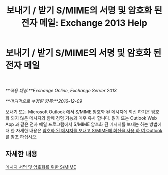 ﻿---
title: '보내기 / 받기 S/MIME의 서명 및 암호화 된 전자 메일: Exchange 2013 Help'
TOCTitle: 보내기 / 받기 S/MIME의 서명 및 암호화 된 전자 메일
ms:assetid: 1ce37ada-0a80-4b47-8611-d008979589ff
ms:mtpsurl: https://technet.microsoft.com/ko-kr/library/Dn626157(v=EXCHG.150)
ms:contentKeyID: 61212683
ms.date: 05/22/2018
mtps_version: v=EXCHG.150
ms.translationtype: MT
---

# 보내기 / 받기 S/MIME의 서명 및 암호화 된 전자 메일

 

_**적용 대상:**Exchange Online, Exchange Server 2013_

_**마지막으로 수정된 항목:**2016-12-09_

보내기 또는 Microsoft Outlook 에서 S/MIME 암호화 된 메시지에 회신 하기은 암호화 되지 않은 메시지와 함께 경험 기능과 매우 유사 합니다. 읽기 또는 Outlook Web App 과 같은 전자 메일 프로그램에서 S/MIME 암호화 된 메시지를 보내는 하는 방법에 대 한 자세한 내용은 [암호화 된 메시지를 보내고 S/MIME에 회신을 사용 하 여 Outlook](https://go.microsoft.com/fwlink/p/?linkid=392520)를 참조 하십시오.

## 자세한 내용

[메시지 서명 및 암호화를 위한 S/MIME](s-mime-for-message-signing-and-encryption-exchange-2013-help.md)

